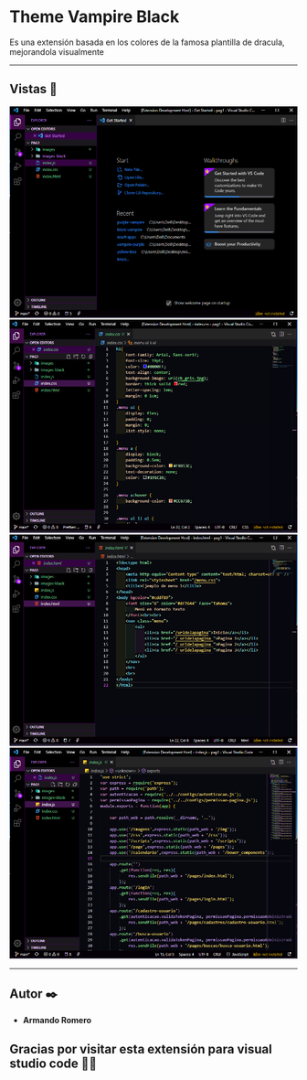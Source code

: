 # Theme Vampire Black
Es una extensión basada en los colores de la famosa plantilla de dracula, mejorandola visualmente 

------

## Vistas 🚀
![ScreenShot](/images/img0.png)
![ScreenShot](/images/img1.png)
![ScreenShot](/images/img2.png)
![ScreenShot](/images/img3.png)

------

## Autor ✒️
* **Armando Romero** 

## Gracias por visitar esta extensión para visual studio code 📢🎁